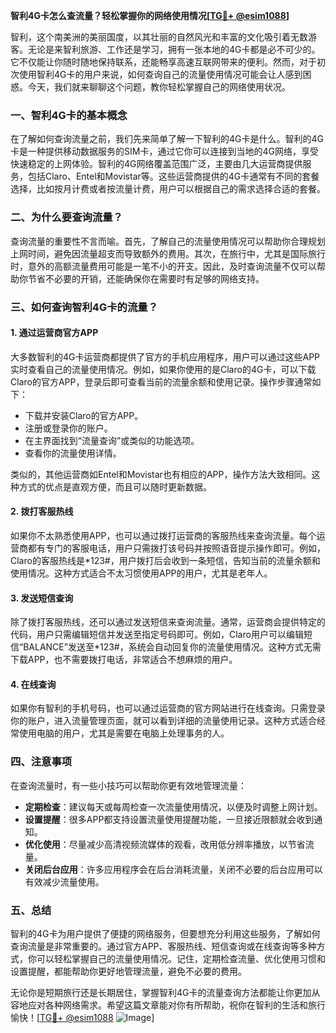 **智利4G卡怎么查流量？轻松掌握你的网络使用情况[[TG💪+ @esim1088](https://t.me/s/esim1088)]**

智利，这个南美洲的美丽国度，以其壮丽的自然风光和丰富的文化吸引着无数游客。无论是来智利旅游、工作还是学习，拥有一张本地的4G卡都是必不可少的。它不仅能让你随时随地保持联系，还能畅享高速互联网带来的便利。然而，对于初次使用智利4G卡的用户来说，如何查询自己的流量使用情况可能会让人感到困惑。今天，我们就来聊聊这个问题，教你轻松掌握自己的网络使用状况。

### 一、智利4G卡的基本概念

在了解如何查询流量之前，我们先来简单了解一下智利的4G卡是什么。智利的4G卡是一种提供移动数据服务的SIM卡，通过它你可以连接到当地的4G网络，享受快速稳定的上网体验。智利的4G网络覆盖范围广泛，主要由几大运营商提供服务，包括Claro、Entel和Movistar等。这些运营商提供的4G卡通常有不同的套餐选择，比如按月计费或者按流量计费，用户可以根据自己的需求选择合适的套餐。

### 二、为什么要查询流量？

查询流量的重要性不言而喻。首先，了解自己的流量使用情况可以帮助你合理规划上网时间，避免因流量超支而导致额外的费用。其次，在旅行中，尤其是国际旅行时，意外的高额流量费用可能是一笔不小的开支。因此，及时查询流量不仅可以帮助你节省不必要的开销，还能确保你在需要时有足够的网络支持。

### 三、如何查询智利4G卡的流量？

#### 1. **通过运营商官方APP**

大多数智利的4G卡运营商都提供了官方的手机应用程序，用户可以通过这些APP实时查看自己的流量使用情况。例如，如果你使用的是Claro的4G卡，可以下载Claro的官方APP，登录后即可查看当前的流量余额和使用记录。操作步骤通常如下：

- 下载并安装Claro的官方APP。
- 注册或登录你的账户。
- 在主界面找到“流量查询”或类似的功能选项。
- 查看你的流量使用详情。

类似的，其他运营商如Entel和Movistar也有相应的APP，操作方法大致相同。这种方式的优点是直观方便，而且可以随时更新数据。

#### 2. **拨打客服热线**

如果你不太熟悉使用APP，也可以通过拨打运营商的客服热线来查询流量。每个运营商都有专门的客服电话，用户只需拨打该号码并按照语音提示操作即可。例如，Claro的客服热线是*123#，用户拨打后会收到一条短信，告知当前的流量余额和使用情况。这种方式适合不太习惯使用APP的用户，尤其是老年人。

#### 3. **发送短信查询**

除了拨打客服热线，还可以通过发送短信来查询流量。通常，运营商会提供特定的代码，用户只需编辑短信并发送至指定号码即可。例如，Claro用户可以编辑短信“BALANCE”发送至*123#，系统会自动回复你的流量使用情况。这种方式无需下载APP，也不需要拨打电话，非常适合不想麻烦的用户。

#### 4. **在线查询**

如果你有智利的手机号码，也可以通过运营商的官方网站进行在线查询。只需登录你的账户，进入流量管理页面，就可以看到详细的流量使用记录。这种方式适合经常使用电脑的用户，尤其是需要在电脑上处理事务的人。

### 四、注意事项

在查询流量时，有一些小技巧可以帮助你更有效地管理流量：

- **定期检查**：建议每天或每周检查一次流量使用情况，以便及时调整上网计划。
- **设置提醒**：很多APP都支持设置流量使用提醒功能，一旦接近限额就会收到通知。
- **优化使用**：尽量减少高清视频流媒体的观看，改用低分辨率播放，以节省流量。
- **关闭后台应用**：许多应用程序会在后台消耗流量，关闭不必要的后台应用可以有效减少流量使用。

### 五、总结

智利的4G卡为用户提供了便捷的网络服务，但要想充分利用这些服务，了解如何查询流量是非常重要的。通过官方APP、客服热线、短信查询或在线查询等多种方式，你可以轻松掌握自己的流量使用情况。记住，定期检查流量、优化使用习惯和设置提醒，都能帮助你更好地管理流量，避免不必要的费用。

无论你是短期旅行还是长期居住，掌握智利4G卡的流量查询方法都能让你更加从容地应对各种网络需求。希望这篇文章能对你有所帮助，祝你在智利的生活和旅行愉快！[[TG💪+ @esim1088](https://t.me/s/esim1088) ![Image](https://i.postimg.cc/4NQfJmqS/Snipaste-2025-05-13-00-14-12.png)]
